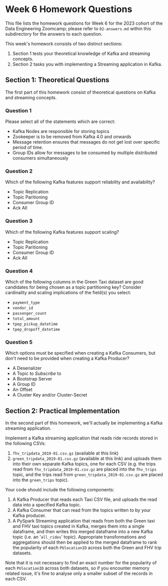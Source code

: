 # Week 6 Homework Questions

This file lists the homework questions for Week 6 for the 2023 cohort of the Data Engineering Zoomcamp; please refer to `02-answers.md` within this subdirectory for the answers to each question.

This week's homework consists of two distinct sections:
1. Section 1 tests your theoretical knowledge of Kafka and streaming concepts.
1. Section 2 tasks you with implementing a Streaming application in Kafka.

## Section 1: Theoretical Questions

The first part of this homework consist of theoretical questions on Kafka and streaming concepts.

### Question 1

Please select all of the statements which are correct:
- Kafka Nodes are responsible for storing topics
- Zookeeper is to be removed from Kafka 4.0 and onwards
- Message retention ensures that messages do not get lost over specific period of time.
- Group IDs allow for messages to be consumed by multiple distributed consumers simultaneously


### Question 2

Which of the following Kafka features support reliability and availability?
- Topic Replication
- Topic Paritioning
- Consumer Group ID
- Ack All


### Question 3

Which of the following Kafka features support scaling?
- Topic Replication
- Topic Paritioning
- Consumer Group ID
- Ack All

### Question 4

Which of the following columns in the Green Taxi dataset are good candidates for being chosen as a topic partitioning key? Consider cardinality and scaling implications of the field(s) you select:
- `payment_type`
- `vendor_id`
- `passenger_count`
- `total_amount`
- `tpep_pickup_datetime`
- `tpep_dropoff_datetime`


### Question 5

Which options must be specified when creating a Kafka Consumers, but don't need to be provided when creating a Kafka Producer?
- A Deserializer
- A Topic to *Subscribe* to
- A Bootstrap Server
- A Group ID
- An Offset
- A Cluster Key and/or Cluster-Secret


## Section 2: Practical Implementation

In the second part of this homework, we'll actually be implementing a Kafka streaming application.

Implement a Kafka streaming application that reads ride records stored in the following CSVs:
1. `fhv_tripdata_2019-01.csv.gz` (available at this link)
2. `green_tripdata_2019-01.csv.gz` (available at this link)
and uploads them into their own separate Kafka topics, one for each CSV (e.g. the trips read from `fhv_tripdata_2019-01.csv.gz` are placed into the `fhv_trips` topic, and the trips read from `green_tripdata_2019-01.csv.gz` are placed into the `green_trips` topic).

Your code should include the following components:
1. A Kafka Producer that reads each Taxi CSV file, and uploads the read data into a specified Kafka topic.
1. A Kafka Consumer that can read from the topics written to by your Kafka producer.
1. A PySpark Streaming application that reads from both the Green taxi and FHV taxi topics created in Kafka, merges them into a single dataframe, and then writes this merged dataframe into a new Kafka topic (i.e. an '`all_rides`' topic). Appropriate transformations and aggregations should then be applied to the merged dataframe to rank the popularity of each `PUlocationID` across both the Green and FHV trip datasets.

Note that it is not necessary to find an exact number for the popularity of each `PUlocationID` across both datasets, so if you encounter memory related issue, it's fine to analyse only a smaller subset of the records in each CSV.